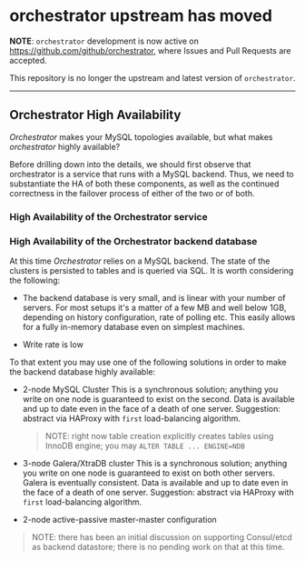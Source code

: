 # orchestrator upstream has moved

**NOTE**: `orchestrator` development is now active on https://github.com/github/orchestrator, where Issues and Pull Requests are accepted.

This repository is no longer the upstream and latest version of `orchestrator`.

---
## Orchestrator High Availability

_Orchestrator_ makes your MySQL topologies available, but what makes _orchestrator_ highly available?

Before drilling down into the details, we should first observe that orchestrator is a service that runs with a MySQL backend. Thus, we need to substantiate the HA of both these components, as well as the continued correctness in the failover process of either of the two or of both.

### High Availability of the Orchestrator service

### High Availability of the Orchestrator backend database

At this time _Orchestrator_ relies on a MySQL backend. The state of the clusters is persisted to tables and is queried via SQL. It is worth considering the following:

- The backend database is very small, and is linear with your number of servers. For most setups it's a matter of a few MB and well below 1GB, depending on history configuration, rate of polling etc. This easily allows for a fully in-memory database even on simplest machines.

- Write rate is low

To that extent you may use one of the following solutions in order to make the backend database highly available:

- 2-node MySQL Cluster
  This is a synchronous solution; anything you write on one node is guaranteed to exist on the second. Data is available and up to date even in the face of a death of one server.
  Suggestion: abstract via HAProxy with `first` load-balancing algorithm.
  > NOTE: right now table creation explicitly creates tables using InnoDB engine; you may `ALTER TABLE ... ENGINE=NDB`

- 3-node Galera/XtraDB cluster
  This is a synchronous solution; anything you write on one node is guaranteed to exist on both other servers.
  Galera is eventually consistent.
  Data is available and up to date even in the face of a death of one server.
  Suggestion: abstract via HAProxy with `first` load-balancing algorithm.

- 2-node active-passive master-master configuration

> NOTE: there has been an initial discussion on supporting Consul/etcd as backend datastore; there is no pending work on that at this time.
